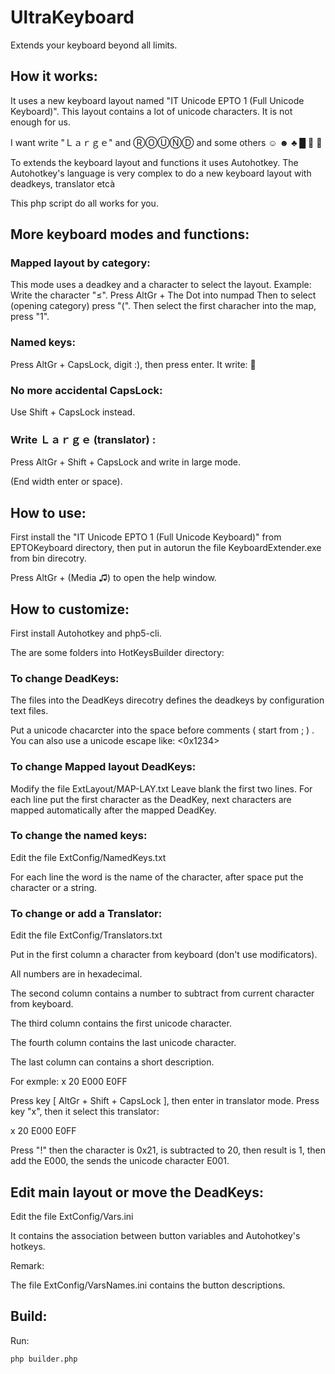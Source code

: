 ﻿# UltraKeyboard
Extends your keyboard beyond all limits.

## How it works:

It uses a new keyboard layout named "IT Unicode EPTO 1 (Full Unicode Keyboard)".
This layout contains a lot of unicode characters. It is not enough for us.

I want write "Ｌａｒｇｅ" and ⓇⓄⓊⓃⒹ and some others ☺ ☻ ♣ █ 🙂 💩

To extends the keyboard layout and functions it uses Autohotkey.
The Autohotkey's language is very complex to do a new keyboard layout with deadkeys, translator etcà

This php script do all works for you.

## More keyboard modes and functions:

### Mapped layout by category:

This mode uses a deadkey and a character to select the layout.
Example: Write the character "≤".
Press AltGr + The Dot into numpad
Then to select (opening category) press "(".
Then select the first characher into the map, press "1".

### Named keys:

Press AltGr + CapsLock, digit :), then press enter.
It write: 🙂

### No more accidental CapsLock:

Use Shift + CapsLock instead.

### Write Ｌａｒｇｅ (translator) :

Press AltGr + Shift + CapsLock and write in large mode.

(End width enter or space).

## How to use:

First install the "IT Unicode EPTO 1 (Full Unicode Keyboard)" from EPTOKeyboard directory, then put in autorun the file KeyboardExtender.exe from bin direcotry.

Press AltGr + (Media ♫) to open the help window.

## How to customize:

First install Autohotkey and php5-cli.

The are some folders into HotKeysBuilder directory:

### To change DeadKeys:

The files into the DeadKeys direcotry defines the deadkeys by configuration text files.

Put a unicode chacarcter into the space before comments ( start from ; ) .
You can also use a unicode escape like: <0x1234>
   
### To change Mapped layout DeadKeys: 

Modify the file ExtLayout/MAP-LAY.txt
Leave blank the first two lines.
For each line put the first character as the DeadKey, next characters are mapped automatically after the mapped DeadKey.

### To change the named keys:

Edit the file ExtConfig/NamedKeys.txt

For each line the word is the name of the character, after space put the character or a string.

### To change or add a Translator:

Edit the file ExtConfig/Translators.txt

Put in the first column a character from keyboard (don't use modificators).

All numbers are in hexadecimal.

The second column contains a number to subtract from current character from keyboard.

The third column contains the first unicode character.

The fourth column contains the last unicode character.

The last column can contains a short description.

For exmple: 
x 20 E000 E0FF

Press key [ AltGr + Shift + CapsLock ], then enter in translator mode.
Press key "x", then it select this translator:

x 20 E000 E0FF

Press "!" then the character is 0x21, is subtracted to 20, then result is 1, then add the E000, the sends the unicode character E001.

## Edit main layout or move the DeadKeys:

Edit the file ExtConfig/Vars.ini

It contains the association between button variables and Autohotkey's hotkeys.

Remark:

The file ExtConfig/VarsNames.ini contains the button descriptions.

## Build:

Run:

``php builder.php``



 
